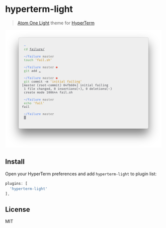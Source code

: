# hyperterm-light

> [Atom One Light][one-light] theme for [HyperTerm][hyperterm]

![](screenshot.png)

## Install

Open your HyperTerm preferences and add `hyperterm-light` to plugin list:

```js
plugins: [
  'hyperterm-light'
],
```

## License

MIT

[hyperterm-one-light]: https://github.com/andrepolischuk/hyperterm-one-light
[one-light]: https://github.com/atom/one-light-syntax
[hyperterm]: https://hyperterm.org
